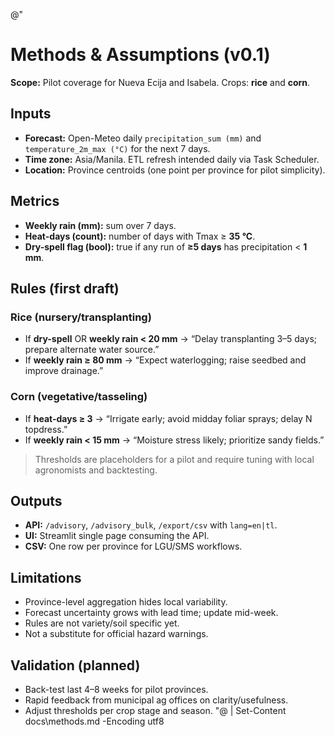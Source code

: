 ﻿@"
# Methods & Assumptions (v0.1)

**Scope:** Pilot coverage for Nueva Ecija and Isabela. Crops: **rice** and **corn**.

## Inputs
- **Forecast:** Open-Meteo daily `precipitation_sum (mm)` and `temperature_2m_max (°C)` for the next 7 days.
- **Time zone:** Asia/Manila. ETL refresh intended daily via Task Scheduler.
- **Location:** Province centroids (one point per province for pilot simplicity).

## Metrics
- **Weekly rain (mm):** sum over 7 days.
- **Heat-days (count):** number of days with Tmax ≥ **35 °C**.
- **Dry-spell flag (bool):** true if any run of **≥5 days** has precipitation < **1 mm**.

## Rules (first draft)
### Rice (nursery/transplanting)
- If **dry-spell** OR **weekly rain < 20 mm** → “Delay transplanting 3–5 days; prepare alternate water source.”
- If **weekly rain ≥ 80 mm** → “Expect waterlogging; raise seedbed and improve drainage.”

### Corn (vegetative/tasseling)
- If **heat-days ≥ 3** → “Irrigate early; avoid midday foliar sprays; delay N topdress.”
- If **weekly rain < 15 mm** → “Moisture stress likely; prioritize sandy fields.”

> Thresholds are placeholders for a pilot and require tuning with local agronomists and backtesting.

## Outputs
- **API:** `/advisory`, `/advisory_bulk`, `/export/csv` with `lang=en|tl`.
- **UI:** Streamlit single page consuming the API.
- **CSV:** One row per province for LGU/SMS workflows.

## Limitations
- Province-level aggregation hides local variability.
- Forecast uncertainty grows with lead time; update mid-week.
- Rules are not variety/soil specific yet.
- Not a substitute for official hazard warnings.

## Validation (planned)
- Back-test last 4–8 weeks for pilot provinces.
- Rapid feedback from municipal ag offices on clarity/usefulness.
- Adjust thresholds per crop stage and season.
"@ | Set-Content docs\methods.md -Encoding utf8
